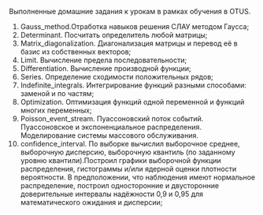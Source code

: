 Выполненные домашние задания к урокам в рамках обучения в OTUS.

1. Gauss_method.Отработка навыков решения СЛАУ методом Гаусса;
2. Determinant. Посчитать определитель любой матрицы;
3. Matrix_diagonalization. Диагонализация матрицы и перевод её в базис из собственных векторов;
4. Limit. Вычисление предела последовательности;
5. Differentiation. Вычисление производной функции;
6. Series. Определение сходимости положительных рядов;
7. Indefinite_integrals. Интегрирование функций разными способами: заменой и по частям;
8. Optimization. Оптимизация функций одной переменной и функций многих переменных;
9. Poisson_event_stream. Пуассоновский поток событий. Пуассоновское и экспоненциальное распределения. Моделирование системы массового обслуживания.
10. confidence_interval. По выборке вычислил выборочное среднее, выборочную дисперсию, выборочную квантиль (по заданному уровню квантили).Построил графики выборочной функции распределения, гистограммы и/или ядерной оценки плотности вероятности. В предположении, что наблюдения имеют нормальное распределение, построил односторонние и двусторонние доверительные интервалы надёжности 0,9 и 0,95 для математического ожидания и дисперсии;
